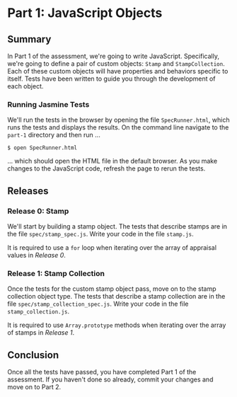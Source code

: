 # Part 1: JavaScript Objects
## Summary
In Part 1 of the assessment, we're going to write JavaScript.  Specifically, we're going to define a pair of custom objects:  `Stamp` and `StampCollection`.  Each of these custom objects will have properties and behaviors specific to itself.  Tests have been written to guide you through the development of each object.


### Running Jasmine Tests
We'll run the tests in the browser by opening the file `SpecRunner.html`, which runs the tests and displays the results.  On the command line navigate to the `part-1` directory and then run
...

```
$ open SpecRunner.html
```

... which should open the HTML file in the default browser.  As you make changes to the JavaScript code, refresh the page to rerun the tests.


## Releases
### Release 0: Stamp
We'll start by building a stamp object.  The tests that describe stamps are in the file `spec/stamp_spec.js`.  Write your code in the file `stamp.js`.

It is required to use a `for` loop when iterating over the array of appraisal values in *Release 0*.


### Release 1: Stamp Collection
Once the tests for the custom stamp object pass, move on to the stamp collection object type.  The tests that describe a stamp collection are in the file `spec/stamp_collection_spec.js`.  Write your code in the file `stamp_collection.js`.

It is required to use `Array.prototype` methods when iterating over the array of stamps in *Release 1*.


## Conclusion

Once all the tests have passed, you have completed Part 1 of the assessment. If
you haven't done so already, commit your changes and move on to Part 2.